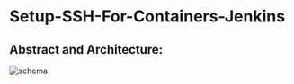 # Setup-SSH-For-Containers-Jenkins
 ## Abstract and Architecture:
 
 ![schema](https://github.com/user-attachments/assets/6386458d-e333-4057-a0df-f87f8a8fee3c)
 
